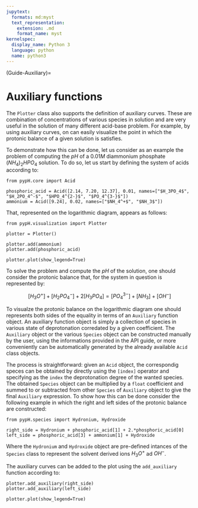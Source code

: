 ```yaml
---
jupytext:
  formats: md:myst
  text_representation:
    extension: .md
    format_name: myst
kernelspec:
  display_name: Python 3
  language: python
  name: python3
---
```


(Guide-Auxiliary)=
# Auxiliary functions

The `Plotter` class also supports the definition of auxiliary curves. These are combination of concentrations of various species in solution and are very useful in the solution of many different acid-base problem. For example, by using auxiliary curves, on can easily visualize the point in which the protonic balance of a given solution is satisfies.

To demonstrate how this can be done, let us consider as an example the problem of computing the $pH$ of a $0.01M$ diammonium phosphate $(NH_4)_2HPO_4$ solution. To do so, let us start by defining the system of acids according to:

```{code-cell} python
from pypH.core import Acid

phosphoric_acid = Acid([2.14, 7.20, 12.37], 0.01, names=["$H_3PO_4$", "$H_2PO_4^-$", "$HPO_4^{2-}$", "$PO_4^{3-}$"])
ammonium = Acid([9.24], 0.02, names=["$NH_4^+$", "$NH_3$"])
```

That, represented on the logarithmic diagram, appears as follows:

```{code-cell} python
from pypH.visualization import Plotter

plotter = Plotter()

plotter.add(ammonium)
plotter.add(phosphoric_acid)

plotter.plot(show_legend=True)
```

To solve the problem and compute the $pH$ of the solution, one should consider the protonic balance that, for the system in question is represented by:

$$
    [H_3O^+] + [H_2PO_4^-] + 2[H_3PO_4] = [PO_4^{3-}] + [NH_3] + [OH^-]
$$

To visualze the protonic balance on the logarithmic diagram one should represents both sides of the equality in terms of an `Auxiliary` function object. An auxiliary function object is simply a collection of species in various state of deprotonation corredated by a given coefficient. The `Auxiliary` object or the various `Species` object can be constructed manually by the user, using the informations provided in the API guide, or more conveniently can be automatically generated by the already available `Acid` class objects.

The process is straightforward: given an `Acid` object, the correspondig speces can be obtained by directly using the `[index]` operator and specifying as the `index` the deprotonation degree of the wanted species. The obtained `Species` object can be multiplied by a `float` coefficient and summed to or subtracted from other `Species` of `Auxiliary` object to give the final `Auxiliary` expression. To show how this can be done consider the following example in which the right and left sides of the protonic balance are constructed:

```{code-cell} python
from pypH.species import Hydronium, Hydroxide

right_side = Hydronium + phosphoric_acid[1] + 2.*phosphoric_acid[0]
left_side = phosphoric_acid[3] + ammonium[1] + Hydroxide
```

Where the `Hydronium` and `Hydroxide` object are pre-defined intances of the `Species` class to represent the solvent derived ions $H_3O^+$ ad $OH^-$.

The auxiliary curves can be added to the plot using the `add_auxiliary` function according to:

```{code-cell} python
plotter.add_auxiliary(right_side)
plotter.add_auxiliary(left_side)

plotter.plot(show_legend=True)
```
